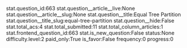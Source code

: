 stat.question_id:663
stat.question__article__live:None
stat.question__article__slug:None
stat.question__title:Equal Tree Partition
stat.question__title_slug:equal-tree-partition
stat.question__hide:False
stat.total_acs:4
stat.total_submitted:11
stat.total_column_articles:1
stat.frontend_question_id:663
stat.is_new_question:False
status:None
difficulty.level:2
paid_only:True
is_favor:False
frequency:0
progress:0
